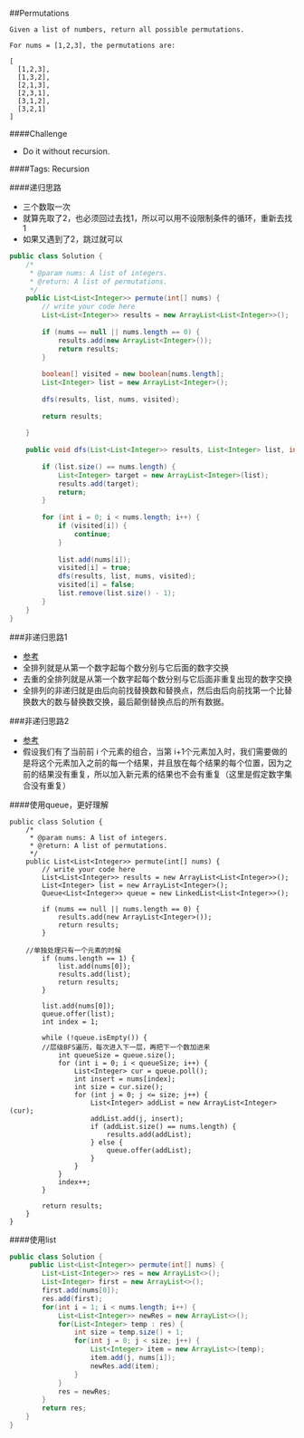 ##Permutations

	Given a list of numbers, return all possible permutations.

	For nums = [1,2,3], the permutations are:

	[
	  [1,2,3],
	  [1,3,2],
	  [2,1,3],
	  [2,3,1],
	  [3,1,2],
	  [3,2,1]
	]

####Challenge
- Do it without recursion.

####Tags: Recursion

####递归思路
- 三个数取一次
- 就算先取了2，也必须回过去找1，所以可以用不设限制条件的循环，重新去找1
- 如果又遇到了2，跳过就可以


```java
public class Solution {
    /*
     * @param nums: A list of integers.
     * @return: A list of permutations.
     */
    public List<List<Integer>> permute(int[] nums) {
        // write your code here
        List<List<Integer>> results = new ArrayList<List<Integer>>();
        
        if (nums == null || nums.length == 0) {
            results.add(new ArrayList<Integer>());
            return results;
        }
        
        boolean[] visited = new boolean[nums.length];
        List<Integer> list = new ArrayList<Integer>();
        
        dfs(results, list, nums, visited);
        
        return results;
        
    }
    
    public void dfs(List<List<Integer>> results, List<Integer> list, int[] nums, boolean[] visited) {
        
        if (list.size() == nums.length) {
            List<Integer> target = new ArrayList<Integer>(list);
            results.add(target);
            return;
        }
        
        for (int i = 0; i < nums.length; i++) {
            if (visited[i]) {
                continue;
            }
            
            list.add(nums[i]);
            visited[i] = true;
            dfs(results, list, nums, visited);
            visited[i] = false;
            list.remove(list.size() - 1);
        }
    }
}
```

###非递归思路1
- [参考](https://www.letiantian.me/2014-11-29-permutation-combination-non-recursive-algorithms/)
- 全排列就是从第一个数字起每个数分别与它后面的数字交换
- 去重的全排列就是从第一个数字起每个数分别与它后面非重复出现的数字交换
- 全排列的非递归就是由后向前找替换数和替换点，然后由后向前找第一个比替换数大的数与替换数交换，最后颠倒替换点后的所有数据。


###非递归思路2
- [参考](https://blog.csdn.net/happyaaaaaaaaaaa/article/details/51534048)
- 假设我们有了当前前 i 个元素的组合，当第 i+1个元素加入时，我们需要做的是将这个元素加入之前的每一个结果，并且放在每个结果的每个位置，因为之前的结果没有重复，所以加入新元素的结果也不会有重复（这里是假定数字集合没有重复）

####使用queue，更好理解
```
public class Solution {
    /*
     * @param nums: A list of integers.
     * @return: A list of permutations.
     */
    public List<List<Integer>> permute(int[] nums) {
        // write your code here
        List<List<Integer>> results = new ArrayList<List<Integer>>();
        List<Integer> list = new ArrayList<Integer>();
        Queue<List<Integer>> queue = new LinkedList<List<Integer>>();
        
        if (nums == null || nums.length == 0) {
            results.add(new ArrayList<Integer>());
            return results;
        }
        
	//单独处理只有一个元素的时候
        if (nums.length == 1) {
            list.add(nums[0]);
            results.add(list);
            return results;
        }
      
        list.add(nums[0]);
        queue.offer(list);
        int index = 1;
        
        while (!queue.isEmpty()) {
	    //层级BFS遍历，每次进入下一层，再把下一个数加进来
            int queueSize = queue.size();
            for (int i = 0; i < queueSize; i++) {
                List<Integer> cur = queue.poll();
                int insert = nums[index];
                int size = cur.size();
                for (int j = 0; j <= size; j++) {
                    List<Integer> addList = new ArrayList<Integer>(cur);
                    addList.add(j, insert);
                    if (addList.size() == nums.length) {
                        results.add(addList);
                    } else {
                        queue.offer(addList);
                    }
                }
            }
            index++;
        }
        
        return results;
    }
}
```
####使用list

```java
public class Solution {
     public List<List<Integer>> permute(int[] nums) {
        List<List<Integer>> res = new ArrayList<>();
        List<Integer> first = new ArrayList<>();
        first.add(nums[0]);
        res.add(first);
        for(int i = 1; i < nums.length; i++) {
            List<List<Integer>> newRes = new ArrayList<>();
            for(List<Integer> temp : res) {
                int size = temp.size() + 1;
                for(int j = 0; j < size; j++) {
                    List<Integer> item = new ArrayList<>(temp);
                    item.add(j, nums[i]);
                    newRes.add(item);
                }
            }
            res = newRes;
        }
        return res;
    }
}
```
